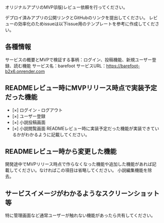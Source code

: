 オリジナルアプリのMVP(β版)レビュー依頼を行ってください。

デプロイ済みアプリの公開リンクとGitHubのリンクを提出してください。
レビューの効率化のためissueは以下issue用のテンプレートを参考に作成してください。


## 各種情報
サービスの概要とMVPで検証する事柄：ログイン、投稿機能、新規ユーザー登録、読む機能
サービス名：barefoot
サービスURL：https://barefoot-b2x6.onrender.com


## READMEレビュー時にMVPリリース時点で実装予定だった機能
- [×] ログイン・ログアウト
- [×] ユーザー登録
- [×] 小説投稿画面
- [×] 小説閲覧画面
READMEレビュー時に実装予定だった機能が実装できているかがわかるように記載してください。

## READMEレビュー時から変更した機能
開発途中でMVPリリース時点で作らなくなった機能や追加した機能があれば記載してください。なければこの項目は省略してください。
小説編集機能を除去。
## サービスイメージがわかるようなスクリーンショット等
特に管理画面など通常ユーザーが触れない機能があったら共有してください。